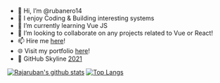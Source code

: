 - 👋 Hi, I’m @rubanero14
- 👀 I enjoy Coding & Building interesting systems
- 🌱 I’m currently learning Vue JS
- 💞️ I’m looking to collaborate on any projects related to Vue or React!
- 📫 Hire me <a href="https://www.linkedin.com/in/rajaruban-rajindram">here<a>!
- 🌐 Visit my portfolio <a href="https://rajaruban.github.io/portfolio/raj-portfolio.html">here</a>!
- 🌆 GitHub Skyline <a href="https://skyline.github.com/rubanero14/2021">2021<a>

[![Rajaruban's github stats](https://github-readme-stats.vercel.app/api?username=rubanero14&count_private=true&show_icons=true&theme=radical&hide_rank=false)](https://github.com/rubanero14?tab=repositories)
[![Top Langs](https://github-readme-stats.vercel.app/api/top-langs/?username=rubanero14)](https://github.com/rubanero14?tab=repositories)
  
<!---
rubanero14/rubanero14 is a ✨ special ✨ repository because its `README.md` (this file) appears on your GitHub profile.
You can click the Preview link to take a look at your changes.
--->
